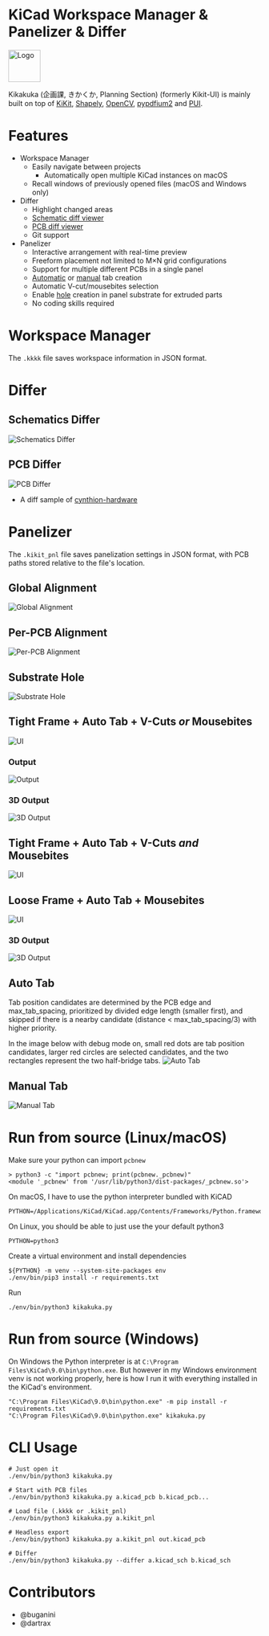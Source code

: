 # KiCad Workspace Manager &  Panelizer & Differ
<img src="resources/icon.png" alt="Logo" width="64" height="64">

Kikakuka (企画課, きかくか, Planning Section) (formerly Kikit-UI) is mainly built on top of [KiKit](https://github.com/yaqwsx/KiKit), [Shapely](https://github.com/shapely/shapely), [OpenCV](https://github.com/opencv/opencv-python), [pypdfium2](https://github.com/pypdfium2-team/pypdfium2) and [PUI](https://github.com/buganini/PUI).

# Features
* Workspace Manager
    * Easily navigate between projects
        * Automatically open multiple KiCad instances on macOS
    * Recall windows of previously opened files (macOS and Windows only)
* Differ
    * Highlight changed areas
    * [Schematic diff viewer](#schematics-differ)
    * [PCB diff viewer](#pcb-differ)
    * Git support
* Panelizer
    * Interactive arrangement with real-time preview
    * Freeform placement not limited to M×N grid configurations
    * Support for multiple different PCBs in a single panel
    * [Automatic](#auto-tab) or [manual](#manual-tab) tab creation
    * Automatic V-cut/mousebites selection
    * Enable [hole](#substrate-hole) creation in panel substrate for extruded parts
    * No coding skills required

# Workspace Manager
The `.kkkk` file saves workspace information in JSON format.

# Differ
## Schematics Differ
![Schematics Differ](screenshots/sch_differ.gif)

## PCB Differ
![PCB Differ](screenshots/pcb_differ.png)
* A diff sample of [cynthion-hardware](https://github.com/greatscottgadgets/cynthion-hardware)


# Panelizer
The `.kikit_pnl` file saves panelization settings in JSON format, with PCB paths stored relative to the file's location.

## Global Alignment
![Global Alignment](screenshots/global_alignment.gif)

## Per-PCB Alignment
![Per-PCB Alignment](screenshots/single_alignment.gif)

## Substrate Hole
![Substrate Hole](screenshots/substrate_hole.gif)

## Tight Frame + Auto Tab + V-Cuts *or* Mousebites
![UI](screenshots/tight_frame_autotab_autocut.png)
### Output
![Output](screenshots/tight_frame_autotab_autocut_output.png)
### 3D Output
![3D Output](screenshots/tight_frame_autotab_autocut_output_3d.png)

## Tight Frame + Auto Tab + V-Cuts *and* Mousebites
![UI](screenshots/tight_frame_autotab_vcuts_and_mousebites.png)

## Loose Frame + Auto Tab + Mousebites
![UI](screenshots/loose_frame_autotab_mousebites.png)
### 3D Output
![3D Output](screenshots/loose_frame_autotab_mousebites_output_3d.png)

## Auto Tab
Tab position candidates are determined by the PCB edge and max_tab_spacing, prioritized by divided edge length (smaller first), and skipped if there is a nearby candidate (distance < max_tab_spacing/3) with higher priority.

In the image below with debug mode on, small red dots are tab position candidates, larger red circles are selected candidates, and the two rectangles represent the two half-bridge tabs.
![Auto Tab](screenshots/auto_tab.png)

## Manual Tab
![Manual Tab](screenshots/manual_tab.gif)

# Run from source (Linux/macOS)
Make sure your python can import `pcbnew`
```
> python3 -c "import pcbnew; print(pcbnew._pcbnew)"
<module '_pcbnew' from '/usr/lib/python3/dist-packages/_pcbnew.so'>
```
On macOS, I have to use the python interpreter bundled with KiCAD
```
PYTHON=/Applications/KiCad/KiCad.app/Contents/Frameworks/Python.framework/Versions/Current/bin/python3
```

On Linux, you should be able to just use the your default python3
```
PYTHON=python3
```

Create a virtual environment and install dependencies
```
${PYTHON} -m venv --system-site-packages env
./env/bin/pip3 install -r requirements.txt
```

Run
```
./env/bin/python3 kikakuka.py
```

# Run from source (Windows)
On Windows the Python interpreter is at `C:\Program Files\KiCad\9.0\bin\python.exe`.
But however in my Windows environment venv is not working properly, here is how I run it with everything installed in the KiCad's environment.
```
"C:\Program Files\KiCad\9.0\bin\python.exe" -m pip install -r requirements.txt
"C:\Program Files\KiCad\9.0\bin\python.exe" kikakuka.py
```

# CLI Usage
```
# Just open it
./env/bin/python3 kikakuka.py

# Start with PCB files
./env/bin/python3 kikakuka.py a.kicad_pcb b.kicad_pcb...

# Load file (.kkkk or .kikit_pnl)
./env/bin/python3 kikakuka.py a.kikit_pnl

# Headless export
./env/bin/python3 kikakuka.py a.kikit_pnl out.kicad_pcb

# Differ
./env/bin/python3 kikakuka.py --differ a.kicad_sch b.kicad_sch
```

# Contributors
* @buganini
* @dartrax
